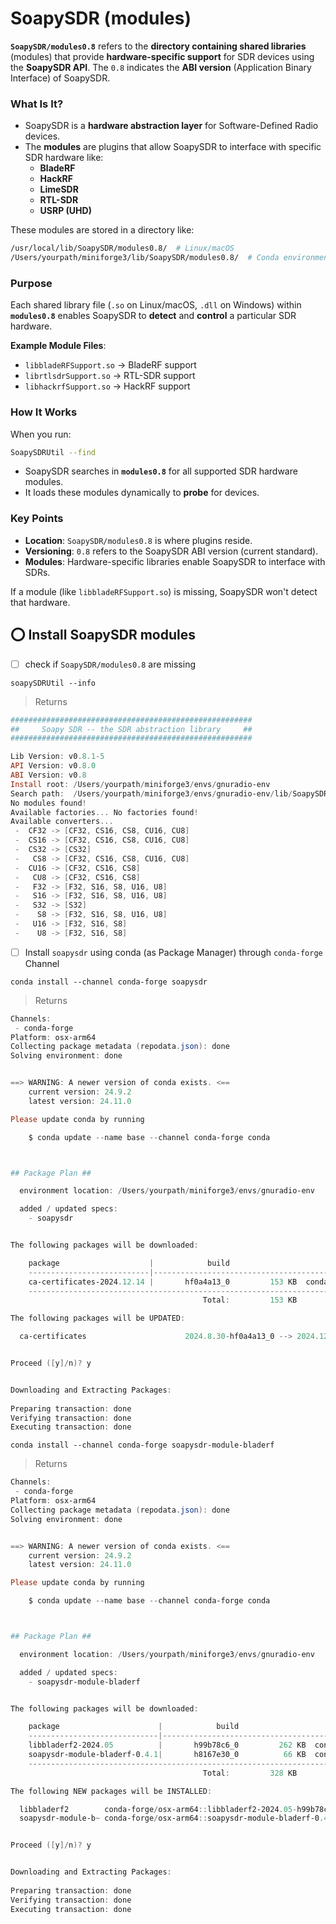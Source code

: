 # SoapySDR (modules)

**`SoapySDR/modules0.8`** refers to the **directory containing shared libraries** (modules) that provide **hardware-specific support** for SDR devices using the **SoapySDR API**. The `0.8` indicates the **ABI version** (Application Binary Interface) of SoapySDR.

### **What Is It?**
- SoapySDR is a **hardware abstraction layer** for Software-Defined Radio devices.
- The **modules** are plugins that allow SoapySDR to interface with specific SDR hardware like:
   - **BladeRF**
   - **HackRF**
   - **LimeSDR**
   - **RTL-SDR**
   - **USRP (UHD)**  

These modules are stored in a directory like:
```bash
/usr/local/lib/SoapySDR/modules0.8/  # Linux/macOS
/Users/yourpath/miniforge3/lib/SoapySDR/modules0.8/  # Conda environment
```

### **Purpose**
Each shared library file (`.so` on Linux/macOS, `.dll` on Windows) within **`modules0.8`** enables SoapySDR to **detect** and **control** a particular SDR hardware.

**Example Module Files**:
- `libbladeRFSupport.so` → BladeRF support
- `librtlsdrSupport.so` → RTL-SDR support
- `libhackrfSupport.so` → HackRF support

### **How It Works**
When you run:
```bash
SoapySDRUtil --find
```
- SoapySDR searches in **`modules0.8`** for all supported SDR hardware modules.
- It loads these modules dynamically to **probe** for devices.

### **Key Points**
- **Location**: `SoapySDR/modules0.8` is where plugins reside.
- **Versioning**: `0.8` refers to the SoapySDR ABI version (current standard).
- **Modules**: Hardware-specific libraries enable SoapySDR to interface with SDRs.

If a module (like `libbladeRFSupport.so`) is missing, SoapySDR won't detect that hardware.

## :o: Install SoapySDR modules

- [ ] check if `SoapySDR/modules0.8`  are missing

```
soapySDRUtil --info
```
> Returns
```powershell
######################################################
##     Soapy SDR -- the SDR abstraction library     ##
######################################################

Lib Version: v0.8.1-5
API Version: v0.8.0
ABI Version: v0.8
Install root: /Users/yourpath/miniforge3/envs/gnuradio-env
Search path:  /Users/yourpath/miniforge3/envs/gnuradio-env/lib/SoapySDR/modules0.8 (missing)
No modules found!
Available factories... No factories found!
Available converters...
 -  CF32 -> [CF32, CS16, CS8, CU16, CU8]
 -  CS16 -> [CF32, CS16, CS8, CU16, CU8]
 -  CS32 -> [CS32]
 -   CS8 -> [CF32, CS16, CS8, CU16, CU8]
 -  CU16 -> [CF32, CS16, CS8]
 -   CU8 -> [CF32, CS16, CS8]
 -   F32 -> [F32, S16, S8, U16, U8]
 -   S16 -> [F32, S16, S8, U16, U8]
 -   S32 -> [S32]
 -    S8 -> [F32, S16, S8, U16, U8]
 -   U16 -> [F32, S16, S8]
 -    U8 -> [F32, S16, S8]
```

- [ ] Install `soapysdr` using conda (as Package Manager) through `conda-forge` Channel

```
conda install --channel conda-forge soapysdr
```
> Returns
```powershell
Channels:
 - conda-forge
Platform: osx-arm64
Collecting package metadata (repodata.json): done
Solving environment: done


==> WARNING: A newer version of conda exists. <==
    current version: 24.9.2
    latest version: 24.11.0

Please update conda by running

    $ conda update --name base --channel conda-forge conda



## Package Plan ##

  environment location: /Users/yourpath/miniforge3/envs/gnuradio-env

  added / updated specs:
    - soapysdr


The following packages will be downloaded:

    package                    |            build
    ---------------------------|-----------------------------------------------
    ca-certificates-2024.12.14 |       hf0a4a13_0         153 KB  conda-forge
    ---------------------------------------------------------------------------
                                           Total:         153 KB

The following packages will be UPDATED:

  ca-certificates                      2024.8.30-hf0a4a13_0 --> 2024.12.14-hf0a4a13_0 


Proceed ([y]/n)? y


Downloading and Extracting Packages:
                                                                                                                                                                                     
Preparing transaction: done
Verifying transaction: done
Executing transaction: done
```

```
conda install --channel conda-forge soapysdr-module-bladerf
```
> Returns
```powershell
Channels:
 - conda-forge
Platform: osx-arm64
Collecting package metadata (repodata.json): done
Solving environment: done


==> WARNING: A newer version of conda exists. <==
    current version: 24.9.2
    latest version: 24.11.0

Please update conda by running

    $ conda update --name base --channel conda-forge conda



## Package Plan ##

  environment location: /Users/yourpath/miniforge3/envs/gnuradio-env

  added / updated specs:
    - soapysdr-module-bladerf


The following packages will be downloaded:

    package                      |            build
    -----------------------------|----------------------------------------------
    libbladerf2-2024.05          |       h99b78c6_0         262 KB  conda-forge
    soapysdr-module-bladerf-0.4.1|       h8167e30_0          66 KB  conda-forge
    ----------------------------------------------------------------------------
                                           Total:         328 KB

The following NEW packages will be INSTALLED:

  libbladerf2        conda-forge/osx-arm64::libbladerf2-2024.05-h99b78c6_0 
  soapysdr-module-b~ conda-forge/osx-arm64::soapysdr-module-bladerf-0.4.1-h8167e30_0 


Proceed ([y]/n)? y


Downloading and Extracting Packages:
                                                                                                                                                                                     
Preparing transaction: done                                                                                                                                                          
Verifying transaction: done
Executing transaction: done

```
